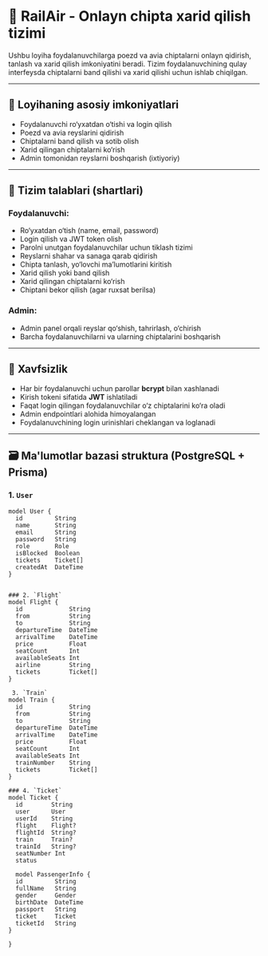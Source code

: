 # 🎫  RailAir - Onlayn chipta xarid qilish tizimi

Ushbu loyiha foydalanuvchilarga poezd va avia chiptalarni onlayn qidirish, tanlash va xarid qilish imkoniyatini beradi. Tizim foydalanuvchining qulay interfeysda chiptalarni band qilishi va xarid qilishi uchun ishlab chiqilgan.

---

## 📌 Loyihaning asosiy imkoniyatlari

- Foydalanuvchi ro‘yxatdan o‘tishi va login qilish
- Poezd va avia reyslarini qidirish
- Chiptalarni band qilish va sotib olish
- Xarid qilingan chiptalarni ko‘rish
- Admin tomonidan reyslarni boshqarish (ixtiyoriy)

---
## 🧩 Tizim talablari (shartlari)

### Foydalanuvchi:
- Ro‘yxatdan o‘tish (name, email, password)
- Login qilish va JWT token olish
- Parolni unutgan foydalanuvchilar uchun tiklash tizimi
- Reyslarni shahar va sanaga qarab qidirish
- Chipta tanlash, yo‘lovchi ma’lumotlarini kiritish
- Xarid qilish yoki band qilish
- Xarid qilingan chiptalarni ko‘rish
- Chiptani bekor qilish (agar ruxsat berilsa)

### Admin:
- Admin panel orqali reyslar qo‘shish, tahrirlash, o‘chirish
- Barcha foydalanuvchilarni va ularning chiptalarini boshqarish

---

## 🔐 Xavfsizlik

- Har bir foydalanuvchi uchun parollar **bcrypt** bilan xashlanadi
- Kirish tokeni sifatida **JWT** ishlatiladi
- Faqat login qilingan foydalanuvchilar o‘z chiptalarini ko‘ra oladi
- Admin endpointlari alohida himoyalangan
- Foydalanuvchining login urinishlari cheklangan va loglanadi

---
## 🗃️ Ma'lumotlar bazasi struktura (PostgreSQL + Prisma)

### 1. `User`
```prisma
model User {
  id         String   
  name       String
  email      String   
  password   String
  role       Role     
  isBlocked  Boolean  
  tickets    Ticket[]
  createdAt  DateTime 
}


### 2. `Flight`
model Flight {
  id             String   
  from           String
  to             String
  departureTime  DateTime
  arrivalTime    DateTime
  price          Float
  seatCount      Int
  availableSeats Int
  airline        String
  tickets        Ticket[]
}

 3. `Train`
model Train {
  id             String   
  from           String
  to             String
  departureTime  DateTime
  arrivalTime    DateTime
  price          Float
  seatCount      Int
  availableSeats Int
  trainNumber    String
  tickets        Ticket[]
}

### 4. `Ticket`
model Ticket {
  id        String   
  user      User     
  userId    String
  flight    Flight?  
  flightId  String?
  train     Train?   
  trainId   String?
  seatNumber Int
  status    

  model PassengerInfo {
  id         String   
  fullName   String
  gender     Gender
  birthDate  DateTime
  passport   String
  ticket     Ticket   
  ticketId   String
}
  
}






